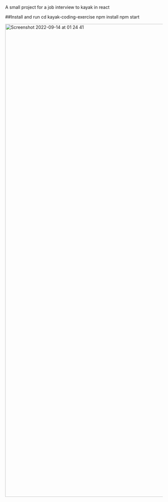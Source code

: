 A small project for a job interview to kayak in react


##Install and run
cd kayak-coding-exercise
npm install
npm start

<img width="1512" alt="Screenshot 2022-09-14 at 01 24 41" src="https://user-images.githubusercontent.com/52042213/190026744-3a8fe379-2590-4f39-ad56-672a2817e8dc.png">
